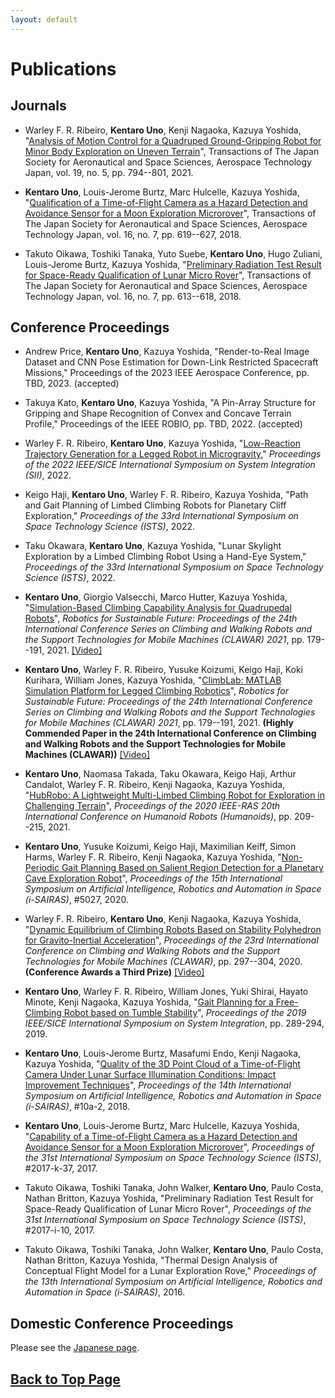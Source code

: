 ```yaml
---
layout: default
---
```


# Publications


## Journals
* Warley F. R. Ribeiro, **Kentaro Uno**, Kenji Nagaoka, Kazuya Yoshida, "[Analysis of Motion Control for a Quadruped Ground-Gripping Robot for Minor Body Exploration on Uneven Terrain](https://www.jstage.jst.go.jp/article/tastj/19/5/19_19.794/_article)", Transactions of The Japan Society for Aeronautical and Space Sciences, Aerospace Technology Japan, vol. 19, no. 5, pp. 794--801, 2021.

* **Kentaro Uno**, Louis-Jerome Burtz, Marc Hulcelle, Kazuya Yoshida, "[Qualification of a Time-of-Flight Camera as a Hazard Detection and Avoidance Sensor for a Moon Exploration Microrover](https://www.jstage.jst.go.jp/article/tastj/16/7/16_619/_article/-char/en)", Transactions of The Japan Society for Aeronautical and Space Sciences, Aerospace Technology Japan, vol. 16, no. 7, pp. 619--627, 2018.

* Takuto Oikawa, Toshiki Tanaka, Yuto Suebe, **Kentaro Uno**, Hugo Zuliani, Louis-Jerome Burtz, Kazuya Yoshida, "[Preliminary Radiation Test Result for Space-Ready Qualification of Lunar Micro Rover](https://www.jstage.jst.go.jp/article/tastj/16/7/16_613/_article/-char/en)", Transactions of The Japan Society for Aeronautical and Space Sciences, Aerospace Technology Japan, vol. 16, no. 7, pp. 613--618, 2018. 

## Conference Proceedings

<!-- * Ayumi Umemura, **Kentaro Uno**, Shreya Santra, Miguel Angel OLIVARES MENDEZ, Kazuya Yoshida, ICVR2023 -->

<!-- * Takuya Kato, **Kentaro Uno**, Kazuya Yoshida, ICRA2023 -->

* Andrew Price, **Kentaro Uno**, Kazuya Yoshida, "Render-to-Real Image Dataset and CNN Pose Estimation for Down-Link Restricted Spacecraft Missions," Proceedings of the 2023 IEEE Aerospace Conference, pp. TBD, 2023. (accepted)

* Takuya Kato, **Kentaro Uno**, Kazuya Yoshida, "A Pin-Array Structure for Gripping and Shape Recognition of Convex and Concave Terrain Profile," Proceedings of the IEEE ROBIO, pp. TBD, 2022. (accepted)

* Warley F. R. Ribeiro, **Kentaro Uno**, Kazuya Yoshida, "[Low-Reaction Trajectory Generation for a Legged Robot in Microgravity](https://ieeexplore.ieee.org/document/9708772)," *Proceedings of the 2022 IEEE/SICE International Symposium on System Integration (SII)*, 2022.

* Keigo Haji, **Kentaro Uno**, Warley F. R. Ribeiro, Kazuya Yoshida, "Path and Gait Planning of Limbed Climbing Robots for Planetary Cliff Exploration," *Proceedings of the 33rd International Symposium on Space Technology Science (ISTS)*, 2022.

* Taku Okawara, **Kentaro Uno**, Kazuya Yoshida, "Lunar Skylight Exploration by a Limbed Climbing Robot Using a Hand-Eye System," *Proceedings of the 33rd International Symposium on Space Technology Science (ISTS)*, 2022.

* **Kentaro Uno**, Giorgio Valsecchi, Marco Hutter, Kazuya Yoshida, "[Simulation-Based Climbing Capability Analysis for Quadrupedal Robots](https://doi.org/10.1007/978-3-030-86294-7_16)", *Robotics for Sustainable Future: Proceedings of the 24th International Conference Series on Climbing and Walking Robots and the Support Technologies for Mobile Machines (CLAWAR) 2021*, pp. 179--191, 2021. [[Video]](https://www.youtube.com/watch?v=dEEmm8hlXPU)

* **Kentaro Uno**, Warley F. R. Ribeiro, Yusuke Koizumi, Keigo Haji, Koki Kurihara, William Jones, Kazuya Yoshida, "[ClimbLab: MATLAB Simulation Platform for Legged Climbing Robotics](https://doi.org/10.1007/978-3-030-86294-7_20)", *Robotics for Sustainable Future: Proceedings of the 24th International Conference Series on Climbing and Walking Robots and the Support Technologies for Mobile Machines (CLAWAR) 2021*, pp. 179--191, 2021. **(Highly Commended Paper in the 24th International Conference on Climbing and Walking Robots and the Support Technologies for Mobile Machines (CLAWAR))** [[Video]](https://www.youtube.com/watch?v=nNB8uTTsJJg)

* **Kentaro Uno**, Naomasa Takada, Taku Okawara, Keigo Haji, Arthur Candalot, Warley F. R. Ribeiro, Kenji Nagaoka, Kazuya Yoshida, "[HubRobo: A Lightweight Multi-Limbed Climbing Robot for Exploration in Challenging Terrain](https://ieeexplore.ieee.org/document/9555799)", *Proceedings of the 2020 IEEE-RAS 20th International Conference on Humanoid Robots (Humanoids)*, pp. 209--215, 2021.

* **Kentaro Uno**, Yusuke Koizumi, Keigo Haji, Maximilian Keiff, Simon Harms, Warley F. R. Ribeiro, Kenji Nagaoka, Kazuya Yoshida, "[Non-Periodic Gait Planning Based on Salient Region Detection for a Planetary Cave Exploration Robot](https://www.hou.usra.edu/meetings/isairas2020fullpapers/pdf/5027.pdf)", *Proceedings of the 15th International Symposium on Artificial Intelligence, Robotics and Automation in Space (i-SAIRAS)*, #5027, 2020.

* Warley F. R. Ribeiro, **Kentaro Uno**, Kenji Nagaoka, Kazuya Yoshida, "[Dynamic Equilibrium of Climbing Robots Based on Stability Polyhedron for Gravito-Inertial Acceleration](https://clawar.org/wp-content/uploads/2021/02/Clawar2020_Paper_18.pdf)", *Proceedings of the 23rd International Conference on Climbing and Walking Robots and the Support Technologies for Mobile Machines (CLAWAR)*, pp. 297--304, 2020. **(Conference Awards a Third Prize)** [[Video]](https://www.youtube.com/watch?v=0evShZIG-F4)

* **Kentaro Uno**, Warley F. R. Ribeiro, William Jones, Yuki Shirai, Hayato Minote, Kenji Nagaoka, Kazuya Yoshida, "[Gait Planning for a Free-Climbing Robot based on Tumble Stability](https://ieeexplore.ieee.org/document/8700455)", *Proceedings of the 2019 IEEE/SICE International Symposium on System Integration*, pp. 289-294, 2019.

* **Kentaro Uno**, Louis-Jerome Burtz, Masafumi Endo, Kenji Nagaoka, Kazuya Yoshida, "[Quality of the 3D Point Cloud of a Time-of-Flight Camera Under Lunar Surface Illumination Conditions: Impact Improvement Techniques](https://robotics.estec.esa.int/i-SAIRAS/isairas2018/Papers/Session%2010a/2_uno-86-110-Uno-Kentaro.pdf)", *Proceedings of the 14th International Symposium on Artificial Intelligence, Robotics and Automation in Space (i-SAIRAS)*, #10a-2, 2018.

* **Kentaro Uno**, Louis-Jerome Burtz, Marc Hulcelle, Kazuya Yoshida, "[Capability of a Time-of-Flight Camera as a Hazard Detection and Avoidance Sensor for a Moon Exploration Microrover](/assets/files/ISTS2017_KentaroUno.pdf)", *Proceedings of the 31st International Symposium on Space Technology Science (ISTS)*, #2017-k-37, 2017.

* Takuto Oikawa, Toshiki Tanaka, John Walker, **Kentaro Uno**, Paulo Costa, Nathan Britton, Kazuya Yoshida, "Preliminary Radiation Test Result for Space-Ready Qualification of Lunar Micro Rover", *Proceedings of the 31st International Symposium on Space Technology Science (ISTS)*, #2017-i-10, 2017.

* Takuto Oikawa, Toshiki Tanaka, John Walker, **Kentaro Uno**, Paulo Costa, Nathan Britton, Kazuya Yoshida, "Thermal Design Analysis of Conceptual Flight Model for a Lunar Exploration Rove," *Proceedings of the 13th International Symposium on Artificial Intelligence, Robotics and Automation in Space (i-SAIRAS)*, 2016.

## Domestic Conference Proceedings

Please see the [Japanese page](./pub_j.html).

## [Back to Top Page](./)
